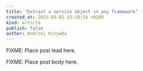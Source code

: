 ```yaml
---
title: "Extract a service object in any framework"
created_at: 2015-03-02 15:10:14 +0100
kind: article
publish: false
author: Andrzej Krzywda
---
```


FIXME: Place post lead here.

<!-- more -->

FIXME: Place post body here.

